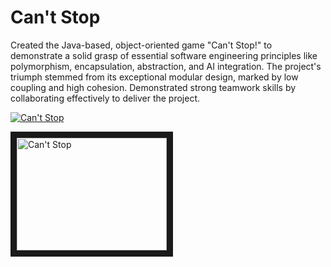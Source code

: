 # Can't Stop
Created the Java-based, object-oriented game "Can't Stop!" to demonstrate a
solid grasp of essential software engineering principles like polymorphism,
encapsulation, abstraction, and AI integration. The project's triumph stemmed from
its exceptional modular design, marked by low coupling and high cohesion.
Demonstrated strong teamwork skills by collaborating effectively to deliver the
project.

[![Can't Stop](https://img.youtube.com/vi/eh81oTAk3Nc&ab_channel=BasimAli/0.jpg)](https://www.youtube.com/watch?v=eh81oTAk3Nc&ab_channel=BasimAli)

<a href="http://www.youtube.com/watch?feature=player_embedded&v=eh81oTAk3Nc&ab
" target="_blank"><img src="http://img.youtube.com/vi/eh81oTAk3Nc&ab/0.jpg" 
alt="Can't Stop" width="240" height="180" border="10" /></a>
